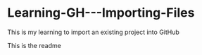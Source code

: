 # Learning-GH---Importing-Files
This is my learning to import an existing project into GitHub

This is the readme
